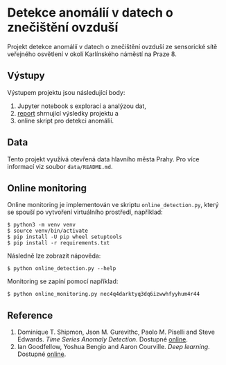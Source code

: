 # Detekce anomálií v datech o znečištění ovzduší

Projekt detekce anomálií v datech o znečištění ovzduší ze sensorické sítě
veřejného osvětlení v okolí Karlínského náměstí na Praze 8.

## Výstupy

Výstupem projektu jsou následující body:

1. Jupyter notebook s explorací a analýzou dat,
2. [report] shrnující výsledky projektu a
3. online skript pro detekci anomálií.

## Data

Tento projekt využívá otevřená data hlavního města Prahy.
Pro více informací viz soubor `data/README.md`.

## Online monitoring

Online monitoring je implementován ve skriptu `online_detection.py`,
který se spouší po vytvoření virtuálního prostředí, například:

	$ python3 -m venv venv
	$ source venv/bin/activate
	$ pip install -U pip wheel setuptools
	$ pip install -r requirements.txt

Následně lze zobrazit nápověda:

	$ python online_detection.py --help

Monitoring se zapíní pomocí například:

	$ python online_monitoring.py nec4q4darktyq3dq6izwwhfyyhum4r44

## Reference

1. Dominique T. Shipmon, Json M. Gurevithc, Paolo M. Piselli and Steve Edwards. *Time Series Anomaly Detection*. Dostupné [online][time_series_anomaly_detection].
2. Ian Goodfellow, Yoshua Bengio and Aaron Courville. *Deep learning*. Dostupné [online][deep_learning].

[deep_learning]: https://www.deeplearningbook.org
[time_series_anomaly_detection]: https://static.googleusercontent.com/media/research.google.com/cs//pubs/archive/dfd834facc9460163438b94d53b36f51bb5ea952.pdf
[report]: https://podondra.github.io/lampy/
